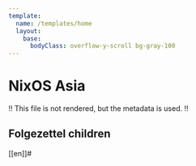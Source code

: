 ```yaml
---
template:
  name: /templates/home
  layout:
    base:
      bodyClass: overflow-y-scroll bg-gray-100
---
```


# NixOS Asia

!! This file is not rendered, but the metadata is used. !!

## Folgezettel children

[[en]]#